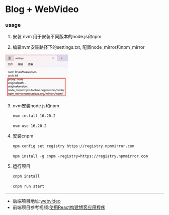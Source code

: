 # Blog + WebVideo

### usage

1. 安装 nvm 用于安装不同版本的node.js和npm

2. 编辑nvm安装路径下的settings.txt, 配置node_mirror和npm_mirror<br>
<img src="./images/1.png" width=200>

3. nvm安装node.js和npm 
   ``` shell
   nvm install 16.20.2

   nvm use 16.20.2
   ```


5. 安装cnpm
   ```shell
   npm config set registry https://registry.npmmirror.com

   npm install -g cnpm -registry=https://registry.npmmirror.com
   ```

6. 运行项目
   ```shell
   cnpm install

   cnpm run start
   ```


***

- 后端项目地址:[webvideo](https://github.com/jingtao8a/webvideo/tree/webvideo?tab=readme-ov-file)
- 前端项目参考视频:[使用React构建博客应用程序](https://www.bilibili.com/video/BV1Zg411Y7fb/?spm_id_from=333.337.search-card.all.click&vd_source=1c0783715047ed7b57030c61edf89d7b)